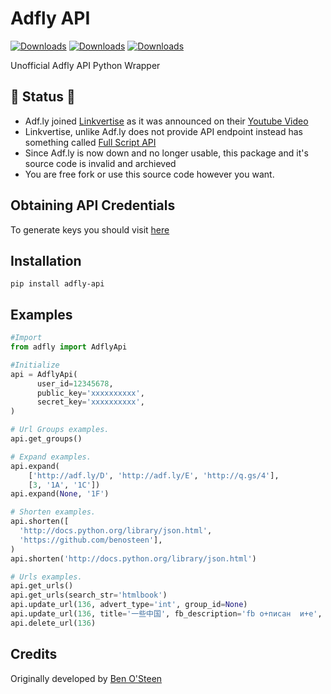 # Adfly API

[![Downloads](https://pepy.tech/badge/adfly-api)](https://pepy.tech/project/adfly-api)
[![Downloads](https://pepy.tech/badge/adfly-api/month)](https://pepy.tech/project/adfly-api/month)
[![Downloads](https://pepy.tech/badge/adfly-api/week)](https://pepy.tech/project/adfly-api/week)

Unofficial Adfly API Python Wrapper

## &#x1F534; Status &#x1F534;
- Adf.ly joined [Linkvertise](https://linkvertise.com) as it was announced on their [Youtube Video](https://www.youtube.com/watch?v=EtjayoaWXg0)
- Linkvertise, unlike Adf.ly does not provide API endpoint instead has something called [Full Script API](https://blog.linkvertise.com/en/publisher/integrate-full-script-api/)
- Since Adf.ly is now down and no longer usable, this package and it's source code is invalid and archieved
- You are free fork or use this source code however you want.

## Obtaining API Credentials
To generate keys you should visit [here](https://adf.ly/publisher/tools#tools-api)

## Installation
`pip install adfly-api`

## Examples
```python
#Import
from adfly import AdflyApi

#Initialize
api = AdflyApi(
      user_id=12345678,
      public_key='xxxxxxxxxx',
      secret_key='xxxxxxxxxx',
)

# Url Groups examples.
api.get_groups()

# Expand examples.
api.expand(
    ['http://adf.ly/D', 'http://adf.ly/E', 'http://q.gs/4'],
    [3, '1A', '1C'])
api.expand(None, '1F')

# Shorten examples.
api.shorten([
  'http://docs.python.org/library/json.html',
  'https://github.com/benosteen'],
)
api.shorten('http://docs.python.org/library/json.html')

# Urls examples.
api.get_urls()
api.get_urls(search_str='htmlbook')
api.update_url(136, advert_type='int', group_id=None)
api.update_url(136, title='一些中国', fb_description='fb о+писан  и+е', fb_image='123')
api.delete_url(136)
```

## Credits
Originally developed by [Ben O'Steen](https://github.com/benosteen)
